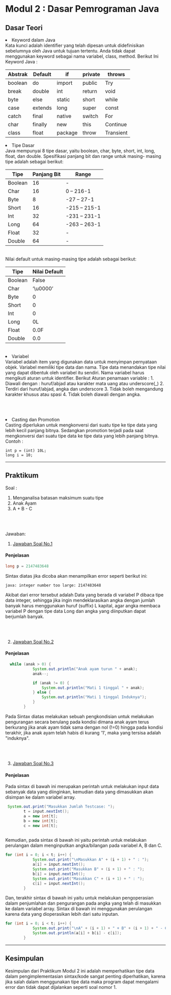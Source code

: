 # Modul 2 : Dasar Pemrograman Java

## Dasar Teori

<li>Keyword dalam Java</li>
  Kata kunci adalah identifier yang telah dipesan untuk 
didefinisikan  sebelumnya  oleh  Java  untuk  tujuan  tertentu.  Anda  tidak 
dapat  menggunakan  keyword  sebagai  nama  variabel,  class,  method. 
Berikut Ini Keyword Java : 
<br>

| Abstrak | Default | if  | private | throws | 
| ----------- | ----------- | ----------- | ----------- |----------- |
| boolean | do | import | public | Try |
| break | double | int | return | void | 
| byte | else | static | short | while | 
| case | extends | long | super | const | 
| catch | final | native | switch | For | 
| char | finally | new | this | Continue |
| class | float | package | throw | Transient |
  
<li>Tipe Dasar</li>
  Java mempunyai 8 tipe dasar, yaitu boolean, char, byte, short, int, 
long, float, dan double. Spesifikasi panjang bit dan range untuk masing- 
masing tipe adalah sebagai berikut:
<br>

| Tipe | Panjang Bit |  Range |
| ----------- | ----------- | ----------- |
| Boolean | 16  | - | 
| Char  | 16 | 0 – 216-1 |
| Byte  | 8 | -27 – 27-1  | 
| Short | 16  | -215 – 215-1  | 
| Int | 32  | -231 – 231-1 |
| Long | 64 | -263 – 263-1 |
| Float | 32 |  -  |
| Double | 64 | - | 

<br>
Nilai default untuk masing-masing tipe adalah sebagai berikut:

| Tipe | Nilai Default |
| ----------- | ----------- |
| Boolean | False | 
| Char | ‘\u0000’ |
| Byte |  0  | 
| Short | 0 | 
| Int | 0 | 
| Long |  0L |
| Float | 0.0F | 
| Double |  0.0 |

<br>

<li>Variabel</li>
  Variabel  adalah  item  yang  digunakan  data  untuk  menyimpan 
pernyataan  objek.  Variabel  memiliki  tipe  data  dan  nama.  Tipe  data menandakan  tipe  nilai  yang  dapat  dibentuk  oleh  variabel  itu  sendiri. 
Nama variabel harus mengikuti aturan untuk identifier. 
Berikut Aturan penamaan variable :
1. Diawali dengan : huruf/abjad atau karakter mata uang atau underscore(_)
2. Terdiri dari huruf/abjad, angka dan underscore
3. Tidak boleh mengandung karakter khusus atau spasi
4. Tidak boleh diawali dengan angka.

<br></br>
  
<li>Casting dan Promotion</li>
  Casting  diperlukan  untuk  mengkonversi  dari  suatu  tipe  ke  tipe 
data yang lebih kecil panjang bitnya. Sedangkan promotion terjadi pada 
saat mengkonversi dari suatu tipe data ke tipe data yang lebih panjang 
bitnya.
<br>
Contoh :

```
int p = (int) 10L;
long i = 10;
```

<hr>

## Praktikum

Soal :
1. Menganalisa batasan maksimum suatu tipe
2. Anak Ayam
3. A + B - C

<br></br>

Jawaban:
1. [Jawaban Soal No.1](https://github.com/womenincode/20104014_Amita-Putry-Prasasti_S1SEA_Pemrograman2/blob/modul2/src/modul2/latihan/BigInteger.java)

#### Penjelasan
```java
long p = 2147483648
```
Sintax diatas jika dicoba akan menampilkan error seperti berikut ini:
```
java: integer number too large: 2147483648
```
Akibat dari error tersebut adalah Data yang berada di variabel P dibaca tipe data integer, sehingga jika ingin mendeklarasikan angka dengan jumlah banyak harus menggunakan huruf (suffix) L kapital, agar angka membaca variabel P dengan tipe data Long dan angka yang diinputkan dapat berjumlah banyak.

<br></br>

2. [Jawaban Soal No.2](https://github.com/womenincode/20104014_Amita-Putry-Prasasti_S1SEA_Pemrograman2/blob/modul2/src/modul2/latihan/AnakAyam.java)

#### Penjelasan
```java
  while (anak > 0) {
            System.out.println("Anak ayam turun " + anak);
            anak--;

            if (anak != 0) {
                System.out.println("Mati 1 tinggal " + anak);
            } else {
                System.out.println("Mati 1 tinggal Induknya");
            }
        }
```
Pada Sintax diatas melakukan sebuah pengkondisian untuk melakukan pengurangan secara berulang pada kondisi dimana anak ayam terus berkurang jika anak ayam tidak sama dengan nol (!=0) hingga pada kondisi terakhir, jika anak ayam telah habis di kurang '1', maka yang tersisa adalah "induknya".

<br></br>

3. [Jawaban Soal No.3](https://github.com/womenincode/20104014_Amita-Putry-Prasasti_S1SEA_Pemrograman2/blob/modul2/src/modul2/latihan/BilanganAbc.java)

#### Penjelasan

Pada sintax di bawah ini merupakan perintah untuk melakukan input data sebanyak data yang diinginkan, kemudian data yang dimasukkan akan disimpan ke dalam variabel array.
```java
 System.out.print("Masukkan Jumlah Testcase: ");
        t = input.nextInt();
        a = new int[t];
        b = new int[t];
        c = new int[t];
        
```
Kemudian, pada sintax di bawah ini yaitu perintah untuk melakukan perulangan dalam menginputkan angka/bilangan pada variabel A, B dan C.
```java
for (int i = 0; i < t; i++) {
            System.out.print("\nMasukkan A" + (i + 1) + " : ");
            a[i] = input.nextInt();
            System.out.print("Masukkan B" + (i + 1) + " : ");
            b[i] = input.nextInt();
            System.out.print("Masukkan C" + (i + 1) + " : ");
            c[i] = input.nextInt();
        }
 ```
 
Dan, terakhir sintax di bawah ini yaitu untuk melakukan pengoperasian dalam penjumlahan dan pengurangan pada angka yang telah di masukkan ke dalam variabel array. Sintax di bawah ini menggunakan perulangan karena data yang dioperasikan lebih dari satu inputan.
```java
for (int i = 0; i < t; i++) {
            System.out.print("\nA" + (i + 1) + " + B" + (i + 1) + " - C" + (i + 1) + " = ");
            System.out.println(a[i] + b[i] - c[i]);
        }
 ```
 
 <hr>
 
 ## Kesimpulan
 
Kesimpulan dari Praktikum Modul 2 ini adalah memperhatikan tipe data dalam pengimplementasian sintax/kode sangat penting diperhatikan, karena jika salah dalam menggunakan tipe data maka program dapat mengalami error dan tidak dapat dijalankan seperti soal nomor 1. 
